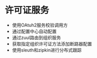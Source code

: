 # 许可证服务

* 使用OAtuh2服务校验调用方
* 通过配置中心自动配置
* 通过zuul路由到组织服务
* 获取指定组织许可证方法添加断路器配置
* 使用sleuth和zipkin进行分布式跟踪

